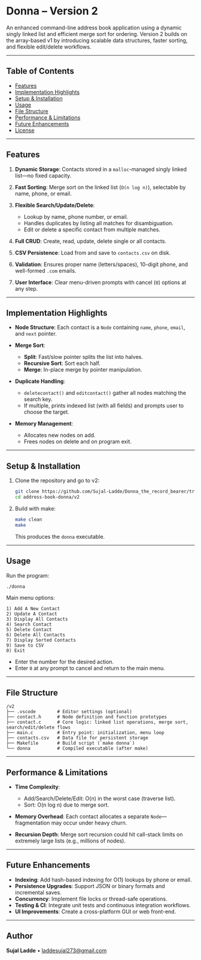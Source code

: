 # Donna – Version 2

An enhanced command-line address book application using a dynamic singly linked list and efficient merge sort for ordering. Version 2 builds on the array-based v1 by introducing scalable data structures, faster sorting, and flexible edit/delete workflows.

---

## Table of Contents

* [Features](#features)
* [Implementation Highlights](#implementation-highlights)
* [Setup & Installation](#setup--installation)
* [Usage](#usage)
* [File Structure](#file-structure)
* [Performance & Limitations](#performance--limitations)
* [Future Enhancements](#future-enhancements)
* [License](#license)

---

## Features

1. **Dynamic Storage**: Contacts stored in a `malloc`-managed singly linked list—no fixed capacity.
2. **Fast Sorting**: Merge sort on the linked list (`O(n log n)`), selectable by name, phone, or email.
3. **Flexible Search/Update/Delete**:

   * Lookup by name, phone number, or email.
   * Handles duplicates by listing all matches for disambiguation.
   * Edit or delete a specific contact from multiple matches.
4. **Full CRUD**: Create, read, update, delete single or all contacts.
5. **CSV Persistence**: Load from and save to `contacts.csv` on disk.
6. **Validation**: Ensures proper name (letters/spaces), 10-digit phone, and well-formed `.com` emails.
7. **User Interface**: Clear menu-driven prompts with cancel (`0`) options at any step.

---

## Implementation Highlights

* **Node Structure**: Each contact is a `Node` containing `name`, `phone`, `email`, and `next` pointer.
* **Merge Sort**:

  * **Split**: Fast/slow pointer splits the list into halves.
  * **Recursive Sort**: Sort each half.
  * **Merge**: In-place merge by pointer manipulation.
* **Duplicate Handling**:

  * `deletecontact()` and `editcontact()` gather all nodes matching the search key.
  * If multiple, prints indexed list (with all fields) and prompts user to choose the target.
* **Memory Management**:

  * Allocates new nodes on add.
  * Frees nodes on delete and on program exit.

---

## Setup & Installation

1. Clone the repository and go to v2:

   ```bash
   git clone https://github.com/Sujal-Ladde/Donna_the_record_bearer/tree/main/version2
   cd address-book-donna/v2
   ```
2. Build with make:

   ```bash
   make clean
   make
   ```
   This produces the `donna` executable.

---

## Usage

Run the program:

```bash
./donna
```

Main menu options:

```
1) Add A New Contact
2) Update A Contact
3) Display All Contacts
4) Search Contact
5) Delete Contact
6) Delete All Contacts
7) Display Sorted Contacts
9) Save to CSV
0) Exit
```

* Enter the number for the desired action.
* Enter `0` at any prompt to cancel and return to the main menu.

---

## File Structure

```
/v2
├── .vscode        # Editor settings (optional)
├── contact.h      # Node definition and function prototypes
├── contact.c      # Core logic: linked list operations, merge sort, search/edit/delete flows
├── main.c         # Entry point: initialization, menu loop
├── contacts.csv   # Data file for persistent storage
├── Makefile       # Build script (`make donna`)
└── donna          # Compiled executable (after make)
```

---

## Performance & Limitations

* **Time Complexity**:

  * Add/Search/Delete/Edit: O(n) in the worst case (traverse list).
  * Sort: O(n log n) due to merge sort.
* **Memory Overhead**: Each contact allocates a separate `Node`—fragmentation may occur under heavy churn.
* **Recursion Depth**: Merge sort recursion could hit call-stack limits on extremely large lists (e.g., millions of nodes).

---

## Future Enhancements

* **Indexing**: Add hash-based indexing for O(1) lookups by phone or email.
* **Persistence Upgrades**: Support JSON or binary formats and incremental saves.
* **Concurrency**: Implement file locks or thread-safe operations.
* **Testing & CI**: Integrate unit tests and continuous integration workflows.
* **UI Improvements**: Create a cross-platform GUI or web front-end.

---

## Author

**Sujal Ladde** • [laddesujal273@gmail.com](mailto:laddesujal273@gmail.com)
